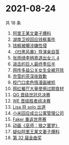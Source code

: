 # 2021-08-24

共 18 条

<!-- BEGIN -->
<!-- 最后更新时间 Tue Aug 24 2021 20:19:49 GMT+0800 (China Standard Time) -->

1. [阿里王某文妻子爆料](https://www.zhihu.com/search?q=阿里女员工)
1. [湖南卫视回应钱枫事件](https://www.zhihu.com/search?q=湖南卫视回应)
1. [钱枫被曝涉嫌性侵](https://www.zhihu.com/search?q=钱枫)
1. [《扫黑风暴》导演亲自答](https://www.zhihu.com/search?q=扫黑风暴)
1. [张雨绮李柄熹退出女儿 4](https://www.zhihu.com/search?q=张雨绮)
1. [进击的巨人最终季后半](https://www.zhihu.com/search?q=进击的巨人)
1. [网传多益公关女生全被开除](https://www.zhihu.com/search?q=多益网络)
1. [奈雪的茶深夜致歉](https://www.zhihu.com/search?q=奈雪的茶)
1. [校门口卖色情漫画被抓](https://www.zhihu.com/search?q=非法出版物)
1. [网红餐厅大量使用过期食材](https://www.zhihu.com/search?q=胖哥俩肉蟹煲)
1. [QG 晋级世冠总决赛](https://www.zhihu.com/search?q=QGhappy)
1. [WE 晋级胜者组决赛](https://www.zhihu.com/search?q=WE)
1. [Lisa 将 solo 出道](https://www.zhihu.com/search?q=Lisa)
1. [小米回应成立公寓管理公司](https://www.zhihu.com/search?q=小米公寓)
1. [Faker 重返世界赛](https://www.zhihu.com/search?q=faker)
1. [动画《巫师：狼之噩梦》](https://www.zhihu.com/search?q=巫师3)
1. [疑似阿里王某文妻子爆料](https://www.zhihu.com/search?q=阿里女员工)
1. [第 32 届金曲奖](https://www.zhihu.com/search?q=金曲奖)

<!-- END -->
